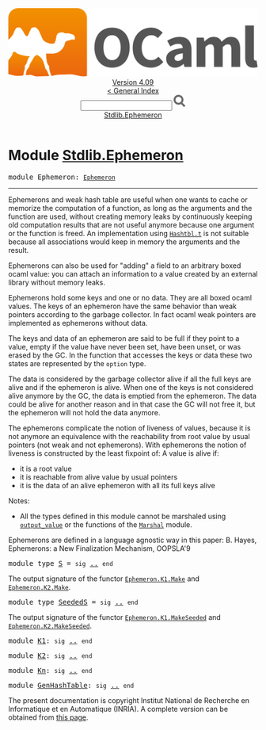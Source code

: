 <!-- ((! set title API !)) ((! set documentation !)) ((! set api !)) ((! set nobreadcrumb !)) -->
<div class="api"><header><nav class="toc brand"><a class="brand" href="https://ocaml.org/"><img src="colour-logo-gray.svg" class="svg" alt="OCaml"></a></nav><nav class="toc"><div class="toc_version"><a href="/docs" id="version-select">Version 4.09</a></div><a href="index.html">&lt; General Index</a><div class="api_search"><input type="text" name="apisearch" id="api_search" oninput="mySearch(false);" onkeypress="this.oninput();" onclick="this.oninput();" onpaste="this.oninput();">
<img src="search_icon.svg" alt="Search" class="svg" onclick="mySearch(false)"></div>
<div id="search_results"></div><div class="toc_title"><a href="#top">Stdlib.Ephemeron</a></div><ul></ul></nav></header>

<h1>Module <a href="type_Stdlib.Ephemeron.html">Stdlib.Ephemeron</a></h1>

<pre><span id="MODULEEphemeron"><span class="keyword">module</span> Ephemeron</span>: <code class="type"><a href="Ephemeron.html">Ephemeron</a></code></pre><hr width="100%">
<p>Ephemerons and weak hash table are useful when one wants to cache
    or memorize the computation of a function, as long as the
    arguments and the function are used, without creating memory leaks
    by continuously keeping old computation results that are not
    useful anymore because one argument or the function is freed. An
    implementation using <a href="Hashtbl.html#TYPEt"><code class="code"><span class="constructor">Hashtbl</span>.t</code></a> is not suitable because all
    associations would keep in memory the arguments and the result.</p>

<p>Ephemerons can also be used for "adding" a field to an arbitrary
    boxed ocaml value: you can attach an information to a value
    created by an external library without memory leaks.</p>

<p>Ephemerons hold some keys and one or no data. They are all boxed
    ocaml values. The keys of an ephemeron have the same behavior
    than weak pointers according to the garbage collector. In fact
    ocaml weak pointers are implemented as ephemerons without data.</p>

<p>The keys and data of an ephemeron are said to be full if they
    point to a value, empty if the value have never been set, have
    been unset, or was erased by the GC. In the function that accesses
    the keys or data these two states are represented by the <code class="code">option</code>
    type.</p>

<p>The data is considered by the garbage collector alive if all the
    full keys are alive and if the ephemeron is alive. When one of the
    keys is not considered alive anymore by the GC, the data is
    emptied from the ephemeron. The data could be alive for another
    reason and in that case the GC will not free it, but the ephemeron
    will not hold the data anymore.</p>

<p>The ephemerons complicate the notion of liveness of values, because
    it is not anymore an equivalence with the reachability from root
    value by usual pointers (not weak and not ephemerons). With ephemerons
    the notion of liveness is constructed by the least fixpoint of:
       A value is alive if:</p>
<ul>
<li>it is a root value</li>
<li>it is reachable from alive value by usual pointers</li>
<li>it is the data of an alive ephemeron with all its full keys alive</li>
</ul>
<p>Notes:</p>
<ul>
<li>All the types defined in this module cannot be marshaled
    using <a href="Stdlib.html#VALoutput_value"><code class="code">output_value</code></a> or the functions of the
    <a href="Marshal.html"><code class="code"><span class="constructor">Marshal</span></code></a> module.</li>
</ul>
<p>Ephemerons are defined in a language agnostic way in this paper:
    B. Hayes, Ephemerons: a New Finalization Mechanism, OOPSLA'9</p>

<pre><span id="MODULETYPES"><span class="keyword">module type</span> <a href="Ephemeron.S.html">S</a></span> = <code class="code"><span class="keyword">sig</span></code> <a href="Ephemeron.S.html">..</a> <code class="code"><span class="keyword">end</span></code></pre><div class="info">
<p>The output signature of the functor <a href="Ephemeron.K1.Make.html"><code class="code"><span class="constructor">Ephemeron</span>.<span class="constructor">K1</span>.<span class="constructor">Make</span></code></a> and <a href="Ephemeron.K2.Make.html"><code class="code"><span class="constructor">Ephemeron</span>.<span class="constructor">K2</span>.<span class="constructor">Make</span></code></a>.</p>

</div>

<pre><span id="MODULETYPESeededS"><span class="keyword">module type</span> <a href="Ephemeron.SeededS.html">SeededS</a></span> = <code class="code"><span class="keyword">sig</span></code> <a href="Ephemeron.SeededS.html">..</a> <code class="code"><span class="keyword">end</span></code></pre><div class="info">
<p>The output signature of the functor <a href="Ephemeron.K1.MakeSeeded.html"><code class="code"><span class="constructor">Ephemeron</span>.<span class="constructor">K1</span>.<span class="constructor">MakeSeeded</span></code></a> and <a href="Ephemeron.K2.MakeSeeded.html"><code class="code"><span class="constructor">Ephemeron</span>.<span class="constructor">K2</span>.<span class="constructor">MakeSeeded</span></code></a>.</p>

</div>

<pre><span id="MODULEK1"><span class="keyword">module</span> <a href="Ephemeron.K1.html">K1</a></span>: <code class="code"><span class="keyword">sig</span></code> <a href="Ephemeron.K1.html">..</a> <code class="code"><span class="keyword">end</span></code></pre>
<pre><span id="MODULEK2"><span class="keyword">module</span> <a href="Ephemeron.K2.html">K2</a></span>: <code class="code"><span class="keyword">sig</span></code> <a href="Ephemeron.K2.html">..</a> <code class="code"><span class="keyword">end</span></code></pre>
<pre><span id="MODULEKn"><span class="keyword">module</span> <a href="Ephemeron.Kn.html">Kn</a></span>: <code class="code"><span class="keyword">sig</span></code> <a href="Ephemeron.Kn.html">..</a> <code class="code"><span class="keyword">end</span></code></pre>
<pre><span id="MODULEGenHashTable"><span class="keyword">module</span> <a href="Ephemeron.GenHashTable.html">GenHashTable</a></span>: <code class="code"><span class="keyword">sig</span></code> <a href="Ephemeron.GenHashTable.html">..</a> <code class="code"><span class="keyword">end</span></code></pre>
<div class="copyright">The present documentation is copyright Institut National de Recherche en Informatique et en Automatique (INRIA). A complete version can be obtained from <a href="http://caml.inria.fr/pub/docs/manual-ocaml/">this page</a>.</div></div>